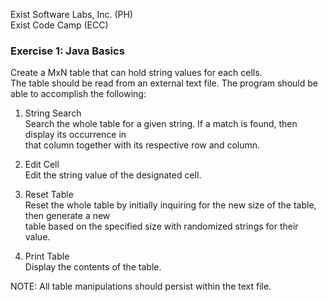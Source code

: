Exist Software Labs, Inc. (PH)  
Exist Code Camp (ECC)  

### Exercise 1: Java Basics
Create a MxN table that can hold string values for each cells.  
The table should be read from an external text file.
The program should be able to accomplish the following:  

1.  String Search  
    Search the whole table for a given string. If a match is found, then display its occurrence in   
    that column together with its respective row and column.  

2.  Edit Cell  
    Edit the string value of the designated cell.  

3.  Reset Table  
    Reset the whole table by initially inquiring for the new size of the table, then generate a new  
    table based on the specified size with randomized strings for their value.  

4.  Print Table  
    Display the contents of the table.  

NOTE: All table manipulations should persist within the text file.  
